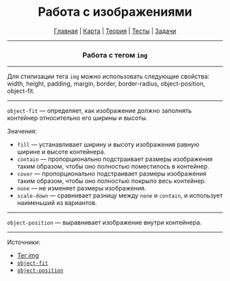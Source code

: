 <div align="center">

# Работа с изображениями

[Главная](https://github.com/dollaween/junior-roadmap/)
|
[Карта](/roadmap/README.md)
|
[Теория](/theory/README.md)
|
[Тесты](/tests/README.md)
|
[Задачи](/tasks/README.md)

</div>

---

<div align="center">

### Работа с тегом `img`

</div>

---

Для стилизации тега `img` можно использовать следующие свойства: width, height, padding, margin, border, border-radius, object-position, object-fit.

---

`object-fit` — определяет, как изображение должно заполнять контейнер относительно его ширины и высоты.

Значения:
* `fill` — устанавливает ширину и высоту изображения равную ширине и высоте контейнера.
* `contain` — пропорционально подстраивает размеры изображения таким образом, чтобы оно полностью поместилось в контейнер.
* `cover` — пропорционально подстраивает размеры изображения таким образом, чтобы оно полностью покрыло весь контейнер.
* `none` — не изменяет размеры изображения.
* `scale-down` — сравнивает разницу между `none` и `contain`, и использует наименьший из вариантов.

---

`object-position` — выравнивает изображение внутри контейнера.

---

Источники:
* [Тег img](https://developer.mozilla.org/ru/docs/Web/HTML/Element/img)
* [`object-fit`](https://developer.mozilla.org/ru/docs/Web/CSS/object-fit)
* [`object-position`](https://developer.mozilla.org/ru/docs/Web/CSS/object-position)
